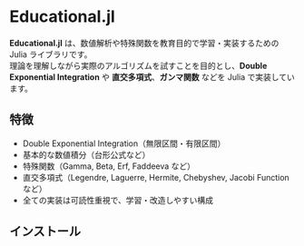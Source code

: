 # Educational.jl

**Educational.jl** は、数値解析や特殊関数を教育目的で学習・実装するための Julia ライブラリです。  
理論を理解しながら実際のアルゴリズムを試すことを目的とし、**Double Exponential Integration** や **直交多項式**、**ガンマ関数** などを Julia で実装しています。

## 特徴

- Double Exponential Integration（無限区間・有限区間）
- 基本的な数値積分（台形公式など）
- 特殊関数（Gamma, Beta, Erf, Faddeeva など）
- 直交多項式（Legendre, Laguerre, Hermite, Chebyshev, Jacobi Function など）
- 全ての実装は可読性重視で、学習・改造しやすい構成

## インストール